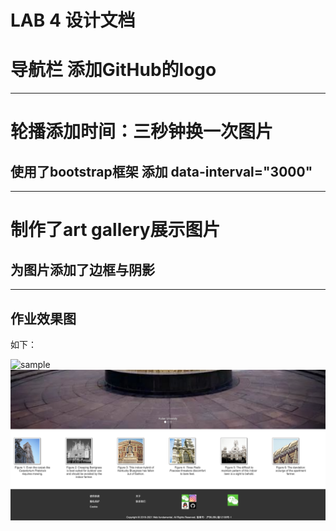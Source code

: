 LAB 4 设计文档
==========
# 导航栏 添加GitHub的logo
-------------------
# 轮播添加时间：三秒钟换一次图片
## 使用了bootstrap框架 添加 data-interval="3000"
-------------------
# 制作了art gallery展示图片
## 为图片添加了边框与阴影
-----------------

## 作业效果图

如下：

![sample](https://github.com/Liang-jing-jing/SOFT130002_lab/blob/master/lab4/images/design-sketch/1.png)
![sample](https://github.com/Liang-jing-jing/SOFT130002_lab/blob/master/lab4/images/design-sketch/2.png)
